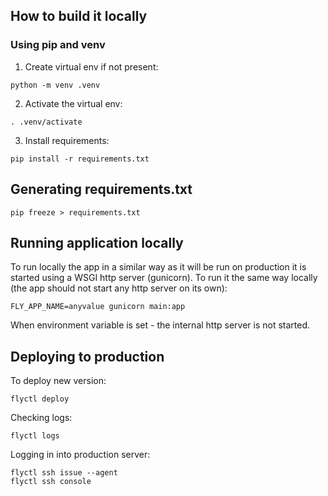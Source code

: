 ## How to build it locally

### Using pip and venv
1. Create virtual env if not present:
```shell
python -m venv .venv
```
2. Activate the virtual env:
```shell
. .venv/activate
```
3. Install requirements:
```shell
pip install -r requirements.txt
```

## Generating requirements.txt
```shell
pip freeze > requirements.txt
```

## Running application locally

To run locally the app in a similar way as it will be run on production it is started using a WSGI http server (gunicorn).
To run it the same way locally (the app should not start any http server on its own):

```shell
FLY_APP_NAME=anyvalue gunicorn main:app
```

When environment variable is set - the internal http server is not started.

## Deploying to production

To deploy new version:
```shell
flyctl deploy
```

Checking logs:
```shell
flyctl logs
```

Logging in into production server:
```shell
flyctl ssh issue --agent
flyctl ssh console
```
